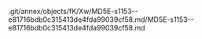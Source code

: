 .git/annex/objects/fK/Xw/MD5E-s1153--e81716bdb0c315413de4fda99039cf58.md/MD5E-s1153--e81716bdb0c315413de4fda99039cf58.md
